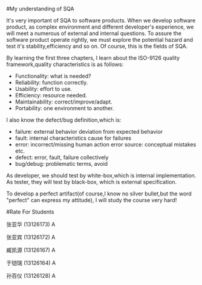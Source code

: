 #My understanding of SQA
 
 It's very important of SQA to software products. When we develop software product, as complex environment and different 
 developer's experience, we will meet a numerous of external and internal questions. To assure the software product 
 operate rightly, we must explore the potential hazard and test it's stability,efficiency and so on. Of course, this is 
 the fields of SQA.
 
 By learning the first three chapters, I learn about the ISO-9126 quality framework,quality characteristics is as follows:
- Functionality: what is needed? 
- Reliability: function correctly. 
- Usability: effort to use. 
- Efficiency: resource needed. 
- Maintainability: correct/improve/adapt. 
- Portability: one environment to another.
    
I also know the defect/bug definition,which is:
- failure: external behavior deviation from expected behavior
- fault: internal characteristics cause for failures
- error: incorrect/missing human action error source: conceptual mistakes etc.
- defect: error, fault, failure collectively
- bug/debug: problematic terms, avoid
    
As developer, we should test by white-box,which is internal implementation. As  tester, they will test by black-box, 
    which is external specification.
    
To develop a perfect artifact(of course,I know no silver bullet,but the word "perfect" can express my attitude),
I will study the course very hard!

#Rate For Students

  张亚华 (13126173) A
  
  张亚宾 (13126172) A
  
  臧凯源 (13126167) A
  
  于铠瑞 (13126164) A
  
  孙百仪 (13126128) A
